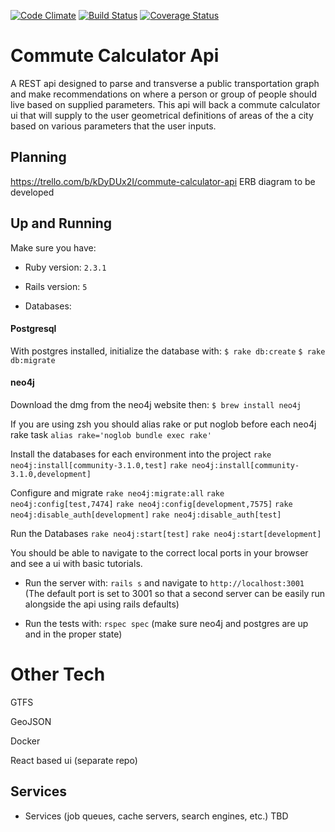[![Code Climate](https://codeclimate.com/repos/5855b969bd6f982c76005070/badges/21e0aa7200a802977aae/gpa.svg)](https://codeclimate.com/repos/5855b969bd6f982c76005070/feed)
[![Build Status](https://travis-ci.org/getschomp/commute-calculator-api.svg?branch=master)](https://travis-ci.org/getschomp/commute-calculator-api)
[![Coverage Status](https://coveralls.io/repos/github/getschomp/commute-calculator-api/badge.svg?branch=master)](https://coveralls.io/github/getschomp/commute-calculator-api?branch=master)

# Commute Calculator Api

A REST api designed to parse and transverse a public transportation graph and make recommendations on where a person or group of people should live based on supplied parameters. This api will back a commute calculator ui that will supply to the user geometrical definitions of areas of the a city based on various parameters that the user inputs.

## Planning

https://trello.com/b/kDyDUx2I/commute-calculator-api
ERB diagram to be developed

## Up and Running

Make sure you have:
* Ruby version: `2.3.1`

* Rails version: `5`

* Databases:
#### Postgresql
With postgres installed, initialize the database with:
  `$ rake db:create`
  `$ rake db:migrate`

#### neo4j
Download the dmg from the neo4j website then:
`$ brew install neo4j`

If you are using zsh you should alias rake or put noglob before each neo4j rake task
`alias rake='noglob bundle exec rake'`

Install the databases for each environment into the project
`rake neo4j:install[community-3.1.0,test]`
`rake neo4j:install[community-3.1.0,development]`

Configure and migrate
`rake neo4j:migrate:all`
`rake neo4j:config[test,7474]`
`rake neo4j:config[development,7575]`
`rake neo4j:disable_auth[development]`
`rake neo4j:disable_auth[test]`

Run the Databases
`rake neo4j:start[test]`
`rake neo4j:start[development]`

You should be able to navigate to the correct local ports in your browser and see a ui with basic tutorials.

* Run the server with: `rails s` and navigate to `http://localhost:3001`
(The default port is set to 3001 so that a second server can be easily run alongside the api using rails defaults)

* Run the tests with: `rspec spec` (make sure neo4j and postgres are up and in the proper state)

# Other Tech

GTFS

GeoJSON

Docker

React based ui (separate repo)

## Services

* Services (job queues, cache servers, search engines, etc.) TBD
